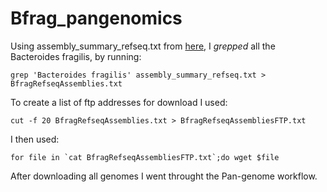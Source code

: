 # Bfrag_pangenomics
Using assembly_summary_refseq.txt from [here](ftp://ftp.ncbi.nlm.nih.gov/genomes/refseq/assembly_summary_refseq.txt), I _grepped_ all the Bacteroides fragilis, by running:

`grep 'Bacteroides fragilis' assembly_summary_refseq.txt > BfragRefseqAssemblies.txt`

To create a list of ftp addresses for download I used:

`cut -f 20 BfragRefseqAssemblies.txt > BfragRefseqAssembliesFTP.txt`

I then used:

``for file in `cat BfragRefseqAssembliesFTP.txt`;do wget $file``

After downloading all genomes I went throught the Pan-genome workflow.
